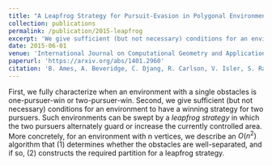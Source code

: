 ```yaml
---
title: "A Leapfrog Strategy for Pursuit-Evasion in Polygonal Environments"
collection: publications
permalink: /publication/2015-leapfrog
excerpt: 'We give sufficient (but not necessary) conditions for an environment to have a winning leapfrog strategy for two pursuers to catch an evader.We give an $O(n^2)$ algorithm that can construct a winning leapfrog strategy for some environments.'
date: 2015-06-01
venue: 'International Journal on Computational Geometry and Applications'
paperurl: 'https://arxiv.org/abs/1401.2960'
citation: 'B. Ames, A. Beveridge, C. Djang, R. Carlson, V. Isler, S. Ragain, M. Savage, A Leapfrog Strategy for Pursuit-Evasion in Polygonal Environments, International Journal on Computational Geometry and Applications, Vol. 25, No. 2, (2015) pp. 77-100.'
---
```



First, we fully characterize when an environment with a single obstacles is one-pursuer-win or two-pursuer-win. 
Second, we give sufficient (but not necessary) conditions for an environment to have a winning strategy for two pursuers. 
Such environments can be swept by a <i>leapfrog strategy</i> in which the two pursuers alternately guard or increase the currently controlled area.
More concretely, for an environment with n vertices, we describe an $O(n^2)$ algorithm that (1) determines whether the obstacles are well-separated, and if so, 
(2) constructs the required partition for a leapfrog strategy.
